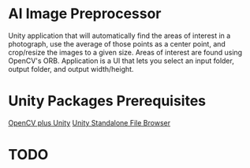 # AI Image Preprocessor
Unity application that will automatically find the areas of interest in a photograph, use the average of those points as a center point, and crop/resize the images to a given size. Areas of interest are found using OpenCV's ORB. Application is a UI that lets you select an input folder, output folder, and output width/height.

# Unity Packages Prerequisites
[OpenCV plus Unity](https://assetstore.unity.com/packages/tools/integration/opencv-plus-unity-85928)
[Unity Standalone File Browser](https://github.com/gkngkc/UnityStandaloneFileBrowser)

# TODO
